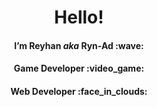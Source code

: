 <h1 align="center" > <b> Hello! </b> </h1>

<h4 align="center"> I’m Reyhan <I> aka </I> Ryn-Ad :wave: </h4>

<h4 align="center"> Game Developer :video_game:</h4>
<h4 align="center"> Web Developer  :face_in_clouds: </h4>
